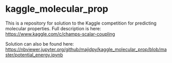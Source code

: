 # kaggle_molecular_prop
This is a repository for solution to the Kaggle competition for predicting molecular properties. Full description is here: 
https://www.kaggle.com/c/champs-scalar-coupling
<br>

Solution can also be found here:
https://nbviewer.jupyter.org/github/majidpy/kaggle_molecular_prop/blob/master/potential_energy.ipynb
